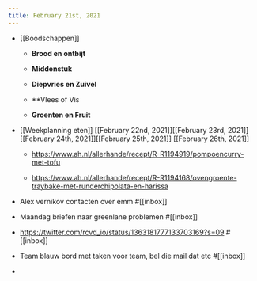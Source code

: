 ```yaml
---
title: February 21st, 2021
---
```


- [[Boodschappen]]
	 - **Brood en ontbijt**

	 - **Middenstuk**

	 - **Diepvries en Zuivel**

	 - **Vlees of Vis

	 - **Groenten en Fruit**

- [[Weekplanning eten]] [[February 22nd, 2021]][[February 23rd, 2021]][[February 24th, 2021]][[February 25th, 2021]] [[February 26th, 2021]]
	 - https://www.ah.nl/allerhande/recept/R-R1194919/pompoencurry-met-tofu

	 - https://www.ah.nl/allerhande/recept/R-R1194168/ovengroente-traybake-met-runderchipolata-en-harissa

- Alex vernikov contacten over emm #[[inbox]]

- Maandag briefen naar greenlane problemen #[[inbox]]

- https://twitter.com/rcvd_io/status/1363181777133703169?s=09 #[[inbox]]

- Team blauw bord met taken voor team, bel die mail dat etc #[[inbox]]

- 
